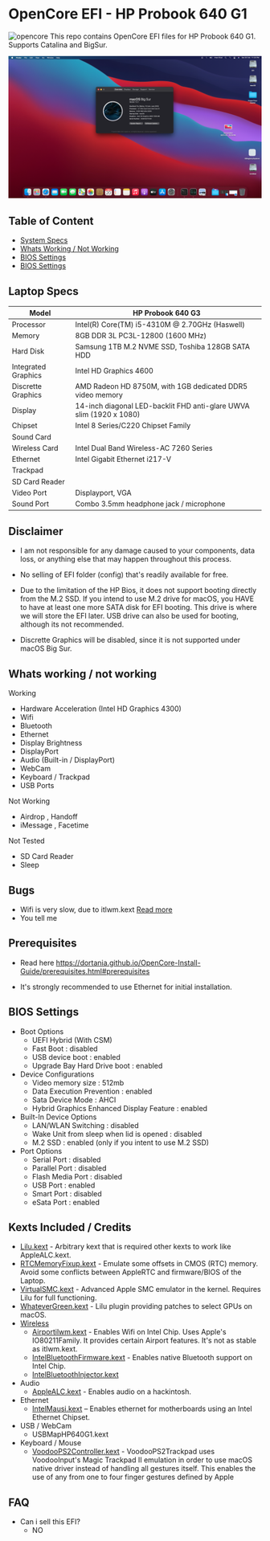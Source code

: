 # OpenCore EFI - HP Probook 640 G1
![opencore](https://img.shields.io/badge/OpenCore-0.6.6-brightgreen)
This repo contains OpenCore EFI files for HP Probook 640 G1. Supports Catalina and BigSur.

![macOS Big Sur Dark](/images/bigsurdark.png)

## Table of Content
* [System Specs](#SystemSpecs)
* [Whats Working / Not Working](#working/notworking)
* [BIOS Settings](#setup)
* [BIOS Settings](#setup)

## Laptop Specs
| Model  | HP Probook 640 G3 |
| ------------- | ------------- |
| Processor  | Intel(R) Core(TM) i5-4310M @ 2.70GHz (Haswell)  |
| Memory | 8GB DDR 3L PC3L-12800 (1600 MHz)  |
| Hard Disk  | Samsung 1TB M.2 NVME SSD, Toshiba 128GB SATA HDD  |
| Integrated Graphics  | Intel HD Graphics 4600  |
| Discrette Graphics  | AMD Radeon HD 8750M, with 1GB dedicated DDR5 video memory |
| Display  | 14-inch diagonal LED-backlit FHD anti-glare UWVA slim (1920 x 1080)  |
| Chipset  | Intel 8 Series/C220 Chipset Family  |
| Sound Card  |   |
| Wireless Card  | Intel Dual Band Wireless-AC 7260 Series  |
| Ethernet | Intel Gigabit Ethernet i217-V  |
| Trackpad  |   |
| SD Card Reader  |   |
| Video Port  | Displayport, VGA  |
| Sound Port  | Combo 3.5mm headphone jack / microphone  |

## Disclaimer
* I am not responsible for any damage caused to your components, data loss, or anything else that may happen throughout this process.
* No selling of EFI folder (config) that's readily available for free.
* Due to the limitation of the HP Bios, it does not support booting directly from the M.2 SSD. 
If you intend to use M.2 drive for macOS, you HAVE to have at least one more SATA disk for EFI booting. This drive is where we will store the EFI later. 
USB drive can also be used for booting, although its not recommended.

* Discrette Graphics will be disabled, since it is not supported under macOS Big Sur.

## Whats working / not working 
Working
* Hardware Acceleration (Intel HD Graphics 4300)
* Wifi
* Bluetooth
* Ethernet
* Display Brightness
* DisplayPort
* Audio (Built-in / DisplayPort)
* WebCam
* Keyboard / Trackpad
* USB Ports

Not Working
* Airdrop , Handoff
* iMessage , Facetime

Not Tested
* SD Card Reader
* Sleep

## Bugs
* Wifi is very slow, due to itlwm.kext [Read more](https://openintelwireless.github.io/itlwm/FAQ.html#usage) 
* You tell me

## Prerequisites
* Read here
https://dortania.github.io/OpenCore-Install-Guide/prerequisites.html#prerequisites

* It's strongly recommended to use Ethernet for initial installation.

## BIOS Settings
* Boot Options
  * UEFI Hybrid (With CSM)
  * Fast Boot : disabled 
  * USB device boot : enabled
  * Upgrade Bay Hard Drive boot : enabled
* Device Configurations
  * Video memory size : 512mb
  * Data Execution Prevention : enabled
  * Sata Device Mode : AHCI
  * Hybrid Graphics Enhanced Display Feature : enabled
* Built-In Device Options
  * LAN/WLAN Switching : disabled
  * Wake Unit from sleep when lid is opened : disabled
  * M.2 SSD : enabled (only if you intent to use M.2 SSD)
* Port Options
  * Serial Port : disabled
  * Parallel Port : disabled
  * Flash Media Port : disabled
  * USB Port : enabled
  * Smart Port : disabled
  * eSata Port : enabled


## Kexts Included / Credits
* [Lilu.kext](https://github.com/acidanthera/Lilu) - Arbitrary kext that is required other kexts to work like AppleALC.kext.
* [RTCMemoryFixup.kext](https://github.com/acidanthera/RTCMemoryFixup) - Emulate some offsets in CMOS (RTC) memory. Avoid some conflicts between AppleRTC and firmware/BIOS of the Laptop.
* [VirtualSMC.kext](https://github.com/acidanthera/VirtualSMC) - Advanced Apple SMC emulator in the kernel. Requires Lilu for full functioning.
* [WhateverGreen.kext](https://github.com/acidanthera/WhateverGreen) - Lilu plugin providing patches to select GPUs on macOS.
* [Wireless](https://openintelwireless.github.io)
   * [Airportilwm.kext](https://github.com/win1010525/Airportitlwm-kext) - Enables Wifi on Intel Chip. Uses Apple's IO80211Family. It provides certain Airport features. It's not as stable as itlwm.kext.
   * [IntelBluetoothFirmware.kext](https://github.com/OpenIntelWireless/IntelBluetoothFirmware) - Enables native Bluetooth support on Intel Chip.
   * [IntelBluetoothInjector.kext](https://github.com/OpenIntelWireless/IntelBluetoothFirmware)
* Audio
   * [AppleALC.kext](https://github.com/acidanthera/AppleALC) - Enables audio on a hackintosh.
* Ethernet
   * [IntelMausi.kext](https://github.com/acidanthera/IntelMausi) – Enables ethernet for motherboards using an Intel Ethernet Chipset.
* USB / WebCam
   * USBMapHP640G1.kext
* Keyboard / Mouse
   * [VoodooPS2Controller.kext](https://github.com/acidanthera/VoodooPS2) - VoodooPS2Trackpad uses VoodooInput's Magic Trackpad II emulation in order to use macOS native driver instead of handling all gestures itself. This enables the use of any from one to four finger gestures defined by Apple


## FAQ
* Can i sell this EFI?
   * NO


